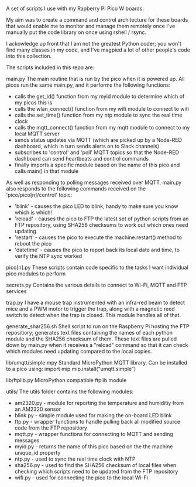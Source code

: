 A set of scripts I use with my Rapberry PI Pico W boards.

My aim was to create a command and control architecture for these boards that would enable me to monitor and manage them remotely once I've manually put the code library on once using rshell / rsync.

I ackowledge up front that I am not the greatest Python coder; you won't find many classes in my code, and I've magpied a lot of other people's code into this collection.

The scripts included in this repo are:

main.py The main routine that is run by the pico when it is powered up. All picos run the same main.py, and it performs the following functions:
* calls the get_id() function from my myid module to determine which of my picos this is
* calls the wlan_connect() function from my wifi module to connect to wifi
* calls the set_time() function from my ntp module to sync the real time clock
* calls the mqtt_connect() function from my mqtt module to connect to my local MQTT server
* sends status updates via MQTT (which are picked up by a Node-RED dashboard, which in turn sends alerts on to Slack channels)
* subscribes to 'control' and 'poll' MQTT topics so that the Node-RED dashboard can send heartbeats and control commands
* finally imports a specific module based on the name of this pico and calls main() in that module

As well as responding to polling messages received over MQTT, main.py also responds to the following commands received on the 'pico/pico[n]/control' topic:
* 'blink' - causes the pico LED to blink, handy to make sure you know which is which!
* 'reload' - causes the pico to FTP the latest set of python scripts from an FTP repository, using SHA256 checksums to work out which ones need updating
* 'restart' - causes the pico to execute the machine.restart() method to reboot the pico
* 'datetime' - causes the pico to report back its local date and time, to verify the NTP sync worked

pico[n].py These scripts contain code specific to the tasks I want individual pico modules to perform

secrets.py Contains the various details to connect to Wi-Fi, MQTT and FTP services

trap.py I have a mouse trap instrumented with an infra-red beam to detect mice and a PWM motor to trigger the trap, along with a magnetic reed switch to detect when the trap is closed. This module handles all of that.

generate_shar256.sh Shell script to run on the Raspberry Pi hosting the FTP repositiory; generates text files containing the names of each python module and the SHA256 checksum of them. These text files are pulled down by main.py when it receives a "reload" command so that it can check which modules need updating compared to the local copies.

lib/umqtt/simple.mpy Standard MicroPython MQTT library. Can be installed to a pico using: import mip mip.install("umqtt.simple")

lib/ftplib.py MicroPython compatible ftplib module

utils/ The utils folder contains the following modules:
* am2320.py - module for reporting the temperature and humiditiy from an AM2320 sensor
* blink.py - simple module used for making the on-board LED blink
* ftp.py - wrapper functions to handle pulling back all modified source code from the FTP repositiory
* mqtt.py - wrapper functions for connecting to MQTT and sending messages
* myid.py - returns the name of this pico based on the the machine unique_id property
* ntp.py - used to sync the real time clock with NTP
* sha256.py - used to find the SHA256 checksum of local files when checking which scripts need to be updated from the FTP repository
* wifi.py - used for connecting the pico to the local Wi-Fi
